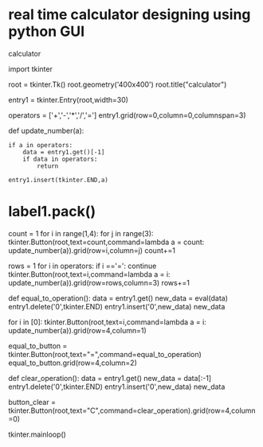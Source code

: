 # real time calculator designing using python GUI
calculator

import tkinter

root = tkinter.Tk()
root.geometry('400x400')
root.title("calculator")

entry1 = tkinter.Entry(root,width=30)

operators = ['+','-','*','/','=']
entry1.grid(row=0,column=0,columnspan=3)

def update_number(a):

    if a in operators:
        data = entry1.get()[-1]
        if data in operators:
            return 

    entry1.insert(tkinter.END,a)

# label1.pack()

count = 1
for i in range(1,4):
    for j in range(3):
        tkinter.Button(root,text=count,command=lambda a = count: update_number(a)).grid(row=i,column=j)
        count+=1

rows = 1
for i in operators:
    if i =='=':
        continue
    tkinter.Button(root,text=i,command=lambda a = i: update_number(a)).grid(row=rows,column=3)
    rows+=1

def equal_to_operation():
    data = entry1.get()
    new_data = eval(data)
    entry1.delete('0',tkinter.END)
    entry1.insert('0',new_data)
    new_data

for i in [0]:
    tkinter.Button(root,text=i,command=lambda a = i: update_number(a)).grid(row=4,column=1)

equal_to_button = tkinter.Button(root,text="=",command=equal_to_operation)
equal_to_button.grid(row=4,column=2)

def clear_operation():
    data = entry1.get()
    new_data = data[:-1]
    entry1.delete('0',tkinter.END)
    entry1.insert('0',new_data)
    new_data

button_clear = tkinter.Button(root,text="C",command=clear_operation).grid(row=4,column=0)



tkinter.mainloop()





